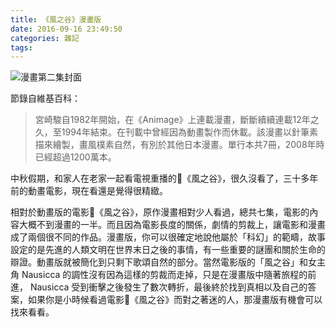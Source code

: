 ```yaml
---
title: 《風之谷》漫畫版
date: 2016-09-16 23:49:50
categories: 雜記
tags:
---
```


![漫畫第二集封面](https://c4.staticflickr.com/9/8374/29116857963_dfc68955b4.jpg)

節錄自維基百科：

> 宮崎駿自1982年開始，在《Animage》上連載漫畫，斷斷續續連載12年之久，至1994年結束。在刊載中曾經因為動畫製作而休載。該漫畫以針筆素描來繪製，畫風樸素自然，有別於其他日本漫畫。單行本共7冊，2008年時已經超過1200萬本。

中秋假期，和家人在老家一起看電視重播的《風之谷》，很久沒看了，三十多年前的動畫電影，現在看還是覺得很精緻。

相對於動畫版的電影《風之谷》，原作漫畫相對少人看過，總共七集，電影的內容大概不到漫畫的一半。而且因為電影長度的關係，劇情的剪裁上，讓電影和漫畫成了兩個很不同的作品。漫畫版，你可以很確定地說他屬於「科幻」的範疇，故事設定的是先進的人類文明在世界末日之後的事情，有一些重要的謎團和關於生命的辯證。動畫版就被簡化到只剩下歌頌自然的部分。當然電影版的「風之谷」和女主角 Nausicca 的調性沒有因為這樣的剪裁而走掉，只是在漫畫版中隨著旅程的前進， Nausicca 受到衝擊之後發生了數次轉折，最後終於找到真相以及自己的答案，如果你是小時候看過電影《風之谷》而對之著迷的人，那漫畫版有機會可以找來看看。
